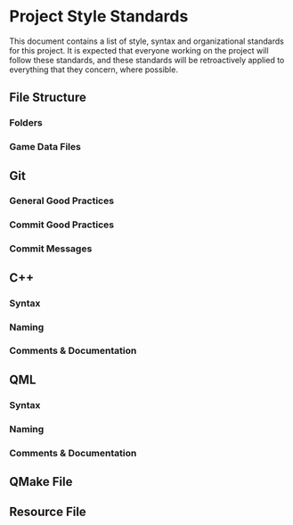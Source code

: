 # Project Style Standards
This document contains a list of style, syntax and organizational standards for this project. It is expected that everyone working on the project will follow these standards, and these standards will be retroactively applied to everything that they concern, where possible.

## File Structure
### Folders

### Game Data Files

## Git
### General Good Practices
### Commit Good Practices
### Commit Messages

## C++
### Syntax
### Naming
### Comments & Documentation

## QML
### Syntax
### Naming
### Comments & Documentation

## QMake File

## Resource File
